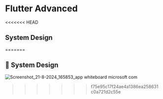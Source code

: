 # Flutter Advanced


<<<<<<< HEAD
## System Design

=======
## 🎨 System Design

![Screenshot_21-8-2024_165853_app whiteboard microsoft com](https://github.com/user-attachments/assets/4e02ae08-9545-4cec-8bab-934bdac788da)
>>>>>>> f75e95c17f24ae4a1386ea258631c0a721d2c55e
